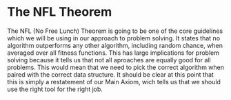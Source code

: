 # The NFL Theorem

The NFL (No Free Lunch) Theorem is going to be one of the core guidelines which we will be using in our approach to problem solving. It states that no algorithm outperforms any other algorithm, including random chance, when averaged over all fitness functions. This has large implications for problem solving because it tells us that not all aproaches are equally good for all problems. This would mean that we need to pick the correct algorithm when paired with the correct data structure. It should be clear at this point that this is simply a restatement of our Main Axiom, wich tells us that we should use the right tool for the right job.
